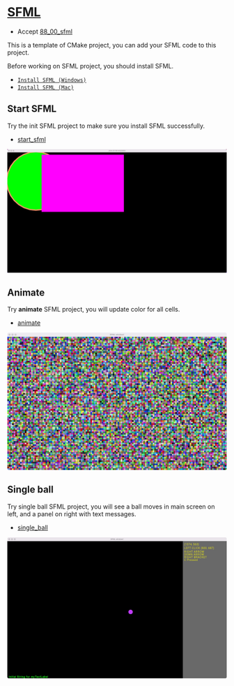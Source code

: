 # [SFML](https://www.sfml-dev.org/)

- Accept [88_00_sfml](https://classroom.github.com/a/lmBlzeTZ)

This is a template of CMake project, you can add your SFML code to this project.

Before working on SFML project, you should install SFML.

- [`Install SFML (Windows)`](https://docs.google.com/document/d/1D8KcG9w_2JPD_hhBAxI_PQgN9tQmc3JdQppGjX18rA0/edit?usp=sharing)
- [`Install SFML (Mac)`](https://docs.google.com/document/d/1x1n6g70OMr4AjLbf73KOd5mDQu-2EU29XKltka4jQ5g/edit?usp=sharing)


## Start SFML

Try the init SFML project to make sure you install SFML successfully.

- [start_sfml](start_sfml/main.cpp)

![start_sfml](start_sfml/start_sfml.png)


## Animate

Try **animate** SFML project, you will update color for all cells.

- [animate](animate/main.cpp)
 
![animate](animate/animate.png)


## Single ball

Try single ball SFML project, you will see a ball moves in main screen on left, and a panel on right with text messages.

- [single_ball](single_ball)

![single_ball](single_ball/single_ball.png)
